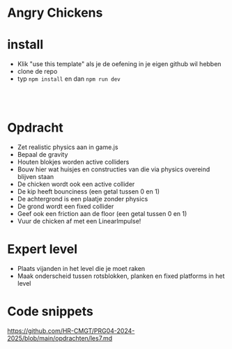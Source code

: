 # Angry Chickens

# install
- Klik "use this template" als je de oefening in je eigen github wil hebben
- clone de repo
- typ `npm install` en dan `npm run dev`

<br><br>

# Opdracht

- Zet realistic physics aan in game.js
- Bepaal de gravity
- Houten blokjes worden active colliders
- Bouw hier wat huisjes en constructies van die via physics overeind blijven staan
- De chicken wordt ook een active collider 
- De kip heeft bounciness (een getal tussen 0 en 1)
- De achtergrond is een plaatje zonder physics
- De grond wordt een fixed collider
- Geef ook een friction aan de floor (een getal tussen 0 en 1)
- Vuur de chicken af met een LinearImpulse!

# Expert level

- Plaats vijanden in het level die je moet raken
- Maak onderscheid tussen rotsblokken, planken en fixed platforms in het level

# Code snippets

https://github.com/HR-CMGT/PRG04-2024-2025/blob/main/opdrachten/les7.md
